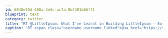 ```yaml
---
id: 6948e19d-408a-4e5c-ac7a-0bf481b66ff1
blueprint: text
category: twitter
title: "RT @LittleIpsum: What I've Learnt in Building LittleIpsum - Solve A Problem LittleIpsum is successful because it solves a... http://tumb ..."
caption: 'RT <span class="username username_linked">@<a href="https://twitter.com/LittleIpsum" title="LittleIpsum">LittleIpsum</a></span>: What I''ve Learnt in Building LittleIpsum - Solve A Problem LittleIpsum is successful because it solves a... http://tumb ...'
---
```

